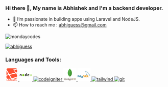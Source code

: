 ### Hi there 👋, My name is Abhishek and I'm a backend developer.

- 👀 I’m passionate in building apps using Laravel and NodeJS.
- 📫 How to reach me : abhiguess@gmail.com

<p align="left"> <img src="https://komarev.com/ghpvc/?username=mondaycodes&label=Profile%20views&color=0e75b6&style=flat" alt="mondaycodes" /> </p>

<p align="left"> <a href="https://twitter.com/abhiguess" target="blank"><img src="https://img.shields.io/twitter/follow/abhiguess?logo=twitter&style=for-the-badge" alt="abhiguess" /></a> </p>

<h3 align="left">Languages and Tools:</h3>
<p align="left"> 
<a href="https://laravel.com/" target="_blank"> <img src="https://raw.githubusercontent.com/devicons/devicon/master/icons/laravel/laravel-plain-wordmark.svg" alt="laravel" width="40" height="40"/> </a>
<a href="https://nodejs.org" target="_blank"> <img src="https://raw.githubusercontent.com/devicons/devicon/master/icons/nodejs/nodejs-original-wordmark.svg" alt="nodejs" width="40" height="40"/> </a>
<a href="https://codeigniter.com" target="_blank"> <img src="https://cdn.worldvectorlogo.com/logos/codeigniter.svg" alt="codeigniter" width="40" height="40"/> </a>
<a href="https://www.mongodb.com/" target="_blank"> <img src="https://raw.githubusercontent.com/devicons/devicon/master/icons/mongodb/mongodb-original-wordmark.svg" alt="mongodb" width="40" height="40"/> </a>
<a href="https://www.mysql.com/" target="_blank"> <img src="https://raw.githubusercontent.com/devicons/devicon/master/icons/mysql/mysql-original-wordmark.svg" alt="mysql" width="40" height="40"/> </a>
<a href="https://tailwindcss.com/" target="_blank"> <img src="https://www.vectorlogo.zone/logos/tailwindcss/tailwindcss-icon.svg" alt="tailwind" width="40" height="40"/> </a>
<a href="https://git-scm.com/" target="_blank"> <img src="https://www.vectorlogo.zone/logos/git-scm/git-scm-icon.svg" alt="git" width="40" height="40"/> </a>
</p>

